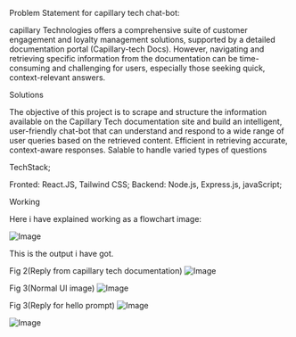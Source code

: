 Problem Statement for capillary tech chat-bot:

capillary Technologies offers a comprehensive suite of customer engagement and loyalty management solutions, supported by a detailed documentation portal (Capillary-tech Docs). However, navigating and retrieving specific information from the documentation can be time-consuming and challenging for users, especially those seeking quick, context-relevant answers.


Solutions

The objective of this project is to scrape and structure the information available on the Capillary Tech documentation site and build an intelligent, user-friendly chat-bot that can understand and respond to a wide range of user queries based on the retrieved content.
Efficient in retrieving accurate, context-aware responses.
Salable to handle varied types of questions 

TechStack;

Fronted: React.JS, Tailwind CSS;
Backend: Node.js, Express.js, javaScript;


Working

Here i have explained working as a flowchart image:

![Image](https://github.com/user-attachments/assets/38b4563e-8428-49bf-8541-6386c2b6401d)


This is the output i have got.



Fig 2(Reply from capillary tech documentation)
![Image](https://github.com/user-attachments/assets/cc5940e6-871f-4adc-8b51-4704dcf6f219)


Fig 3(Normal UI image)
![Image](https://github.com/user-attachments/assets/cb433b11-424b-4eaf-b8d9-229b8d1186be)

Fig 3(Reply for hello prompt)
![Image](https://github.com/user-attachments/assets/d8d2d05e-6e94-4d36-9c59-9f6597bf3c9d)

![Image](https://github.com/user-attachments/assets/3cb19726-776f-4fba-b75c-fa1155421c2c)

